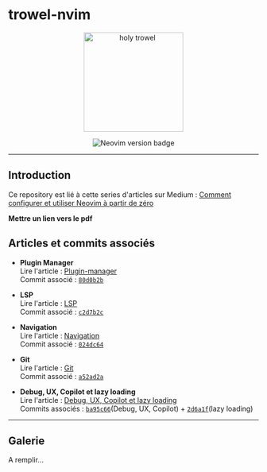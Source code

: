 # trowel-nvim

<p align="center">
  <img src="https://github.com/vlagache/trowel-nvim/assets/40307149/88b5629b-5670-4e81-93e0-7a47a5216162" alt="holy trowel" width="200" height="200">
</p>

<p align="center">
  <img src="https://img.shields.io/badge/Neovim-0.10.0-f5a97f?style=for-the-badge&logo=neovim&logoColor=D9E0EE&labelColor=1E1E2E" alt="Neovim version badge">
</p>

---

## Introduction

Ce repository est lié à cette series d'articles sur Medium : [Comment configurer et utiliser Neovim à partir de zéro](https://medium.com/@vlagache/comment-configurer-et-utiliser-neovim-%C3%A0-partir-de-z%C3%A9ro-a9111ee91d97)

**Mettre un lien vers le pdf**

## Articles et commits associés

- **Plugin Manager**  
  Lire l'article : [Plugin-manager](https://medium.com/@vlagache/comment-configurer-et-utiliser-neovim-%C3%A0-partir-de-z%C3%A9ro-9223c330ca37)  
  Commit associé : [`80d0b2b`](https://github.com/vlagache/trowel-nvim/commit/80d0b2bf26395dcc87d33d0e89be4b082ea2b08c)
  

- **LSP**  
  Lire l'article : [LSP](https://medium.com/@vlagache/comment-configurer-et-utiliser-neovim-%C3%A0-partir-de-z%C3%A9ro-37807e6ae72a)  
  Commit associé : [`c2d7b2c`](https://github.com/vlagache/trowel-nvim/commit/c2d7b2c6ae58f314be56c72981fe00979b7fb4e3)

- **Navigation**  
  Lire l'article : [Navigation](https://medium.com/@vlagache/comment-configurer-et-utiliser-neovim-%C3%A0-partir-de-z%C3%A9ro-0a85c06bdbe2)  
  Commit associé : [`024dc64`](https://github.com/vlagache/trowel-nvim/commit/024dc64fb15ef6ce7b7781d88c2260245dcc2447)

- **Git**  
  Lire l'article : [Git](https://medium.com/@vlagache/comment-configurer-et-utiliser-neovim-%C3%A0-partir-de-z%C3%A9ro-204a97b1192f)  
  Commit associé : [`a52ad2a`](https://github.com/vlagache/trowel-nvim/commit/a52ad2aa4bfb4b4799529d2991964a397ba21242)

- **Debug, UX, Copilot et lazy loading**  
  Lire l'article : [Debug, UX, Copilot et lazy loading](https://medium.com/@vlagache/comment-configurer-et-utiliser-neovim-%C3%A0-partir-de-z%C3%A9ro-1eb0eec55a23)  
  Commits associés : [`ba95c66`](https://github.com/vlagache/trowel-nvim/commit/ba95c6658c2a4c57149aa984dab25656d451da0d)(Debug, UX, Copilot) + [`2d6a1f`](https://github.com/vlagache/trowel-nvim/commit/2d6a1f62bd10bd88604cf23c1b3d34df8e16bc1d)(lazy loading)


---

## Galerie
A remplir...
